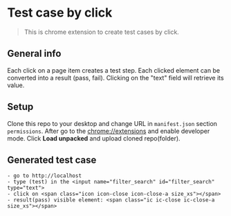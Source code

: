 # Test case by click
> This is chrome extension to create test cases by click.

## General info
Each click on a page item creates a test step. Each clicked element can be converted into a result (pass, fail). Clicking on the "text" field will retrieve its value.

## Setup
Clone this repo to your desktop and change URL in `manifest.json` section `permissions`.
After go to the [chrome://extensions](chrome://extensions) and enable developer mode.
Click **Load unpacked** and upload cloned repo(folder).

## Generated test case
```
- go to http://localhost
- type (test) in the <input name="filter_search" id="filter_search" type="text">
- click on <span class="icon icon-close icon-close-a size_xs"></span>
- result(pass) visible element: <span class="ic ic-close ic-close-a size_xs"></span>
```

